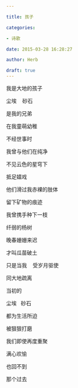 ```yaml
---

title: 孩子

categories:

- 诗歌

date: 2015-03-28 16:28:27

author: Herb

draft: true
---
```


我是大地的孩子

尘埃    砂石

是我的兄弟

在我童萌幼稚

不经世事时

我曾与他们在纯净

不见云色的星穹下

抵足嬉戏

他们滑过我赤裸的肢体

留下矿物的痕迹

我曾携手种下一枝

纤弱的杨树

晚春姗姗来迟

才叫瓜苗破土



只是当我    受岁月驱使

同大地疏离

当初的

尘埃   砂石

都为生活所迫

被狠狠打磨

我们即使再度重聚

满心欢愉

也回不到

那个过去